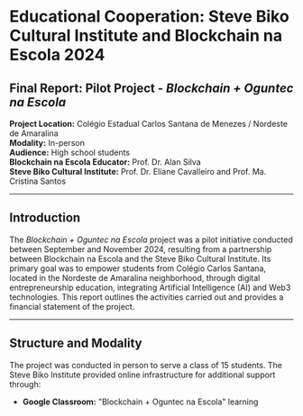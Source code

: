 # Educational Cooperation: Steve Biko Cultural Institute and Blockchain na Escola 2024

## Final Report: Pilot Project - *Blockchain + Oguntec na Escola*

**Project Location:** Colégio Estadual Carlos Santana de Menezes / Nordeste de Amaralina  
**Modality:** In-person  
**Audience:** High school students  
**Blockchain na Escola Educator:** Prof. Dr. Alan Silva  
**Steve Biko Cultural Institute:** Prof. Dr. Eliane Cavalleiro and Prof. Ma. Cristina Santos  

---

## Introduction

The *Blockchain + Oguntec na Escola* project was a pilot initiative conducted between September and November 2024, resulting from a partnership between Blockchain na Escola and the Steve Biko Cultural Institute. Its primary goal was to empower students from Colégio Carlos Santana, located in the Nordeste de Amaralina neighborhood, through digital entrepreneurship education, integrating Artificial Intelligence (AI) and Web3 technologies. This report outlines the activities carried out and provides a financial statement of the project.

---

## Structure and Modality

The project was conducted in person to serve a class of 15 students. The Steve Biko Institute provided online infrastructure for additional support through:

- **Google Classroom:** "Blockchain + Oguntec na Escola" learning
